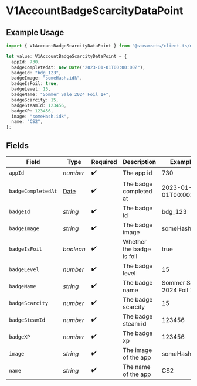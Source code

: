 # V1AccountBadgeScarcityDataPoint

## Example Usage

```typescript
import { V1AccountBadgeScarcityDataPoint } from "@steamsets/client-ts/models/components";

let value: V1AccountBadgeScarcityDataPoint = {
  appId: 730,
  badgeCompletedAt: new Date("2023-01-01T00:00:00Z"),
  badgeId: "bdg_123",
  badgeImage: "someHash.idk",
  badgeIsFoil: true,
  badgeLevel: 15,
  badgeName: "Sommer Sale 2024 Foil 1+",
  badgeScarcity: 15,
  badgeSteamId: 123456,
  badgeXP: 123456,
  image: "someHash.idk",
  name: "CS2",
};
```

## Fields

| Field                                                                                         | Type                                                                                          | Required                                                                                      | Description                                                                                   | Example                                                                                       |
| --------------------------------------------------------------------------------------------- | --------------------------------------------------------------------------------------------- | --------------------------------------------------------------------------------------------- | --------------------------------------------------------------------------------------------- | --------------------------------------------------------------------------------------------- |
| `appId`                                                                                       | *number*                                                                                      | :heavy_check_mark:                                                                            | The app id                                                                                    | 730                                                                                           |
| `badgeCompletedAt`                                                                            | [Date](https://developer.mozilla.org/en-US/docs/Web/JavaScript/Reference/Global_Objects/Date) | :heavy_check_mark:                                                                            | The badge completed at                                                                        | 2023-01-01T00:00:00Z                                                                          |
| `badgeId`                                                                                     | *string*                                                                                      | :heavy_check_mark:                                                                            | The badge id                                                                                  | bdg_123                                                                                       |
| `badgeImage`                                                                                  | *string*                                                                                      | :heavy_check_mark:                                                                            | The badge image                                                                               | someHash.idk                                                                                  |
| `badgeIsFoil`                                                                                 | *boolean*                                                                                     | :heavy_check_mark:                                                                            | Whether the badge is foil                                                                     | true                                                                                          |
| `badgeLevel`                                                                                  | *number*                                                                                      | :heavy_check_mark:                                                                            | The badge level                                                                               | 15                                                                                            |
| `badgeName`                                                                                   | *string*                                                                                      | :heavy_check_mark:                                                                            | The badge name                                                                                | Sommer Sale 2024 Foil 1+                                                                      |
| `badgeScarcity`                                                                               | *number*                                                                                      | :heavy_check_mark:                                                                            | The badge scarcity                                                                            | 15                                                                                            |
| `badgeSteamId`                                                                                | *number*                                                                                      | :heavy_check_mark:                                                                            | The badge steam id                                                                            | 123456                                                                                        |
| `badgeXP`                                                                                     | *number*                                                                                      | :heavy_check_mark:                                                                            | The badge xp                                                                                  | 123456                                                                                        |
| `image`                                                                                       | *string*                                                                                      | :heavy_check_mark:                                                                            | The image of the app                                                                          | someHash.idk                                                                                  |
| `name`                                                                                        | *string*                                                                                      | :heavy_check_mark:                                                                            | The name of the app                                                                           | CS2                                                                                           |